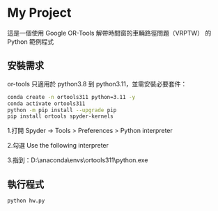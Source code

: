 # My Project

這是一個使用 Google OR-Tools 解帶時間窗的車輛路徑問題（VRPTW） 的 Python 範例程式

## 安裝需求
or-tools 只適用於 python3.8 到 python3.11，並需安裝必要套件：
```bash
conda create -n ortools311 python=3.11 -y
conda activate ortools311
python -m pip install --upgrade pip
pip install ortools spyder-kernels
```
1.打開 Spyder → Tools > Preferences > Python interpreter

2.勾選 Use the following interpreter

3.指到：D:\anaconda\envs\ortools311\python.exe

## 執行程式
```bash
python hw.py



